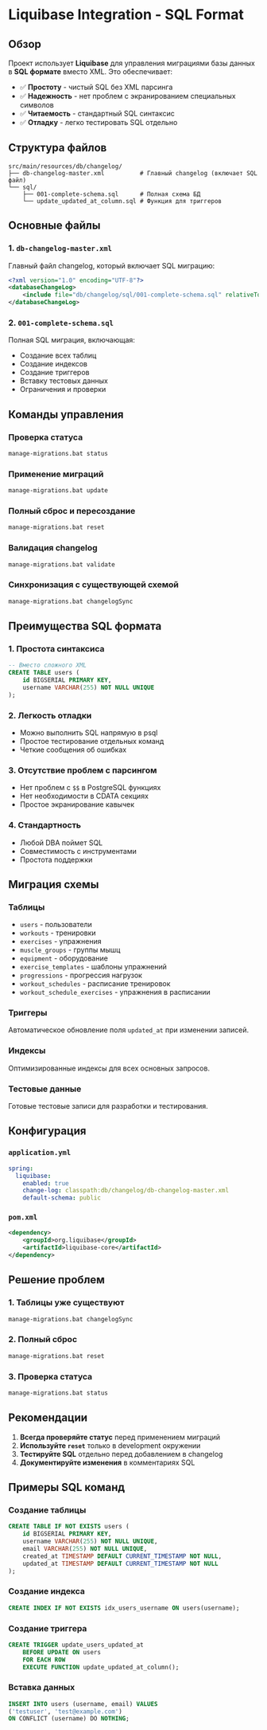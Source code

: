 # Liquibase Integration - SQL Format

## Обзор

Проект использует **Liquibase** для управления миграциями базы данных в **SQL формате** вместо XML. Это обеспечивает:

- ✅ **Простоту** - чистый SQL без XML парсинга
- ✅ **Надежность** - нет проблем с экранированием специальных символов
- ✅ **Читаемость** - стандартный SQL синтаксис
- ✅ **Отладку** - легко тестировать SQL отдельно

## Структура файлов

```
src/main/resources/db/changelog/
├── db-changelog-master.xml          # Главный changelog (включает SQL файл)
└── sql/
    ├── 001-complete-schema.sql      # Полная схема БД
    └── update_updated_at_column.sql # Функция для триггеров
```

## Основные файлы

### 1. `db-changelog-master.xml`
Главный файл changelog, который включает SQL миграцию:
```xml
<?xml version="1.0" encoding="UTF-8"?>
<databaseChangeLog>
    <include file="db/changelog/sql/001-complete-schema.sql" relativeToChangelogFile="false"/>
</databaseChangeLog>
```

### 2. `001-complete-schema.sql`
Полная SQL миграция, включающая:
- Создание всех таблиц
- Создание индексов
- Создание триггеров
- Вставку тестовых данных
- Ограничения и проверки

## Команды управления

### Проверка статуса
```bash
manage-migrations.bat status
```

### Применение миграций
```bash
manage-migrations.bat update
```

### Полный сброс и пересоздание
```bash
manage-migrations.bat reset
```

### Валидация changelog
```bash
manage-migrations.bat validate
```

### Синхронизация с существующей схемой
```bash
manage-migrations.bat changelogSync
```

## Преимущества SQL формата

### 1. **Простота синтаксиса**
```sql
-- Вместо сложного XML
CREATE TABLE users (
    id BIGSERIAL PRIMARY KEY,
    username VARCHAR(255) NOT NULL UNIQUE
);
```

### 2. **Легкость отладки**
- Можно выполнить SQL напрямую в psql
- Простое тестирование отдельных команд
- Четкие сообщения об ошибках

### 3. **Отсутствие проблем с парсингом**
- Нет проблем с `$$` в PostgreSQL функциях
- Нет необходимости в CDATA секциях
- Простое экранирование кавычек

### 4. **Стандартность**
- Любой DBA поймет SQL
- Совместимость с инструментами
- Простота поддержки

## Миграция схемы

### Таблицы
- `users` - пользователи
- `workouts` - тренировки
- `exercises` - упражнения
- `muscle_groups` - группы мышц
- `equipment` - оборудование
- `exercise_templates` - шаблоны упражнений
- `progressions` - прогрессия нагрузок
- `workout_schedules` - расписание тренировок
- `workout_schedule_exercises` - упражнения в расписании

### Триггеры
Автоматическое обновление поля `updated_at` при изменении записей.

### Индексы
Оптимизированные индексы для всех основных запросов.

### Тестовые данные
Готовые тестовые записи для разработки и тестирования.

## Конфигурация

### `application.yml`
```yaml
spring:
  liquibase:
    enabled: true
    change-log: classpath:db/changelog/db-changelog-master.xml
    default-schema: public
```

### `pom.xml`
```xml
<dependency>
    <groupId>org.liquibase</groupId>
    <artifactId>liquibase-core</artifactId>
</dependency>
```

## Решение проблем

### 1. **Таблицы уже существуют**
```bash
manage-migrations.bat changelogSync
```

### 2. **Полный сброс**
```bash
manage-migrations.bat reset
```

### 3. **Проверка статуса**
```bash
manage-migrations.bat status
```

## Рекомендации

1. **Всегда проверяйте статус** перед применением миграций
2. **Используйте `reset`** только в development окружении
3. **Тестируйте SQL** отдельно перед добавлением в changelog
4. **Документируйте изменения** в комментариях SQL

## Примеры SQL команд

### Создание таблицы
```sql
CREATE TABLE IF NOT EXISTS users (
    id BIGSERIAL PRIMARY KEY,
    username VARCHAR(255) NOT NULL UNIQUE,
    email VARCHAR(255) NOT NULL UNIQUE,
    created_at TIMESTAMP DEFAULT CURRENT_TIMESTAMP NOT NULL,
    updated_at TIMESTAMP DEFAULT CURRENT_TIMESTAMP NOT NULL
);
```

### Создание индекса
```sql
CREATE INDEX IF NOT EXISTS idx_users_username ON users(username);
```

### Создание триггера
```sql
CREATE TRIGGER update_users_updated_at 
    BEFORE UPDATE ON users
    FOR EACH ROW 
    EXECUTE FUNCTION update_updated_at_column();
```

### Вставка данных
```sql
INSERT INTO users (username, email) VALUES
('testuser', 'test@example.com')
ON CONFLICT (username) DO NOTHING;
```
